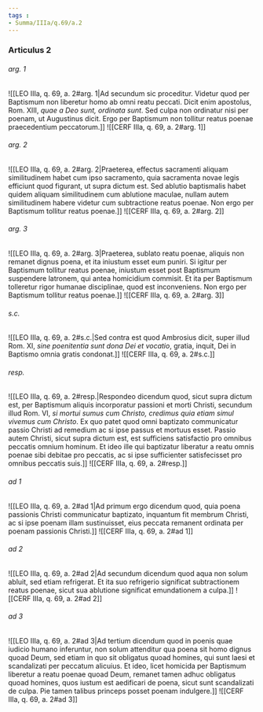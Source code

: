 ```yaml
---
tags : 
- Summa/IIIa/q.69/a.2
---
```


### Articulus 2

###### arg. 1
![[LEO IIIa, q. 69, a. 2#arg. 1|Ad secundum sic proceditur. Videtur quod per Baptismum non liberetur homo ab omni reatu peccati. Dicit enim apostolus, Rom. XIII, *quae a Deo sunt, ordinata sunt*. Sed culpa non ordinatur nisi per poenam, ut Augustinus dicit. Ergo per Baptismum non tollitur reatus poenae praecedentium peccatorum.]]
![[CERF IIIa, q. 69, a. 2#arg. 1]]

###### arg. 2
![[LEO IIIa, q. 69, a. 2#arg. 2|Praeterea, effectus sacramenti aliquam similitudinem habet cum ipso sacramento, quia sacramenta novae legis efficiunt quod figurant, ut supra dictum est. Sed ablutio baptismalis habet quidem aliquam similitudinem cum ablutione maculae, nullam autem similitudinem habere videtur cum subtractione reatus poenae. Non ergo per Baptismum tollitur reatus poenae.]]
![[CERF IIIa, q. 69, a. 2#arg. 2]]

###### arg. 3
![[LEO IIIa, q. 69, a. 2#arg. 3|Praeterea, sublato reatu poenae, aliquis non remanet dignus poena, et ita iniustum esset eum puniri. Si igitur per Baptismum tollitur reatus poenae, iniustum esset post Baptismum suspendere latronem, qui antea homicidium commisit. Et ita per Baptismum tolleretur rigor humanae disciplinae, quod est inconveniens. Non ergo per Baptismum tollitur reatus poenae.]]
![[CERF IIIa, q. 69, a. 2#arg. 3]]

###### s.c.
![[LEO IIIa, q. 69, a. 2#s.c.|Sed contra est quod Ambrosius dicit, super illud Rom. XI, *sine poenitentia sunt dona Dei et vocatio*, gratia, inquit, Dei in Baptismo omnia gratis condonat.]]
![[CERF IIIa, q. 69, a. 2#s.c.]]

###### resp.
![[LEO IIIa, q. 69, a. 2#resp.|Respondeo dicendum quod, sicut supra dictum est, per Baptismum aliquis incorporatur passioni et morti Christi, secundum illud Rom. VI, *si mortui sumus cum Christo, credimus quia etiam simul vivemus cum Christo*. Ex quo patet quod omni baptizato communicatur passio Christi ad remedium ac si ipse passus et mortuus esset. Passio autem Christi, sicut supra dictum est, est sufficiens satisfactio pro omnibus peccatis omnium hominum. Et ideo ille qui baptizatur liberatur a reatu omnis poenae sibi debitae pro peccatis, ac si ipse sufficienter satisfecisset pro omnibus peccatis suis.]]
![[CERF IIIa, q. 69, a. 2#resp.]]

###### ad 1
![[LEO IIIa, q. 69, a. 2#ad 1|Ad primum ergo dicendum quod, quia poena passionis Christi communicatur baptizato, inquantum fit membrum Christi, ac si ipse poenam illam sustinuisset, eius peccata remanent ordinata per poenam passionis Christi.]]
![[CERF IIIa, q. 69, a. 2#ad 1]]

###### ad 2
![[LEO IIIa, q. 69, a. 2#ad 2|Ad secundum dicendum quod aqua non solum abluit, sed etiam refrigerat. Et ita suo refrigerio significat subtractionem reatus poenae, sicut sua ablutione significat emundationem a culpa.]]
![[CERF IIIa, q. 69, a. 2#ad 2]]

###### ad 3
![[LEO IIIa, q. 69, a. 2#ad 3|Ad tertium dicendum quod in poenis quae iudicio humano inferuntur, non solum attenditur qua poena sit homo dignus quoad Deum, sed etiam in quo sit obligatus quoad homines, qui sunt laesi et scandalizati per peccatum alicuius. Et ideo, licet homicida per Baptismum liberetur a reatu poenae quoad Deum, remanet tamen adhuc obligatus quoad homines, quos iustum est aedificari de poena, sicut sunt scandalizati de culpa. Pie tamen talibus princeps posset poenam indulgere.]]
![[CERF IIIa, q. 69, a. 2#ad 3]]

